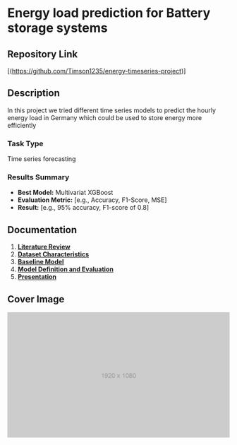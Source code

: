 # Energy load prediction for Battery storage systems

## Repository Link

[(https://github.com/Timson1235/energy-timeseries-project)]

## Description

In this project we tried different time series models to predict the hourly energy load in Germany which could be used to store energy more efficiently 

### Task Type

Time series forecasting

### Results Summary

- **Best Model:** Multivariat XGBoost
- **Evaluation Metric:** [e.g., Accuracy, F1-Score, MSE]
- **Result:** [e.g., 95% accuracy, F1-score of 0.8]

## Documentation

1. **[Literature Review](0_LiteratureReview/README.md)**
2. **[Dataset Characteristics](1_DatasetCharacteristics/exploratory_data_analysis.ipynb)**
3. **[Baseline Model](2_BaselineModel/baseline_model.ipynb)**
4. **[Model Definition and Evaluation](3_Model/model_definition_evaluation)**
5. **[Presentation](4_Presentation/README.md)**

## Cover Image

![Project Cover Image](CoverImage/cover_image.png)
